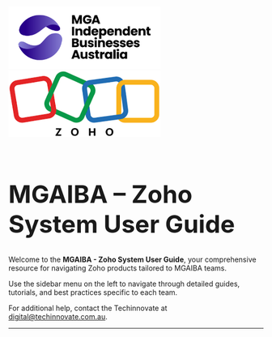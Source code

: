 <!-- Logos side by side -->
<p>
  <img src="./assets/images/logo/mga-logo.png" alt="MGAIBA Company Logo" width="300" style="margin-right: 40px;" />
  <img src="./assets/images/logo/zoho-logo.png" alt="Zoho Product Logo" width="300" />
</p>

<div style="margin-bottom:80px"></div>
<h1 style="font-size: 48px;">MGAIBA – Zoho System User Guide</h1>

Welcome to the **MGAIBA - Zoho System User Guide**, your comprehensive resource for navigating Zoho products tailored to MGAIBA teams.

Use the sidebar menu on the left to navigate through detailed guides, tutorials, and best practices specific to each team.

For additional help, contact the Techinnovate at digital@techinnovate.com.au.

---
<!-- 
<h2>Teams and Topics:</h2>

<h3>Employment Advisory Team</h3>
- Ticket Management<br>
- Activity & Time Entry  

<h3>Membership Team</h3>
- OAuth IMAP Setup   -->

